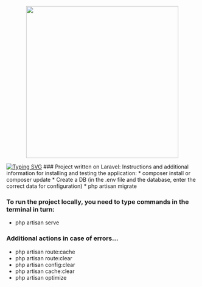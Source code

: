 <p align="center"><a href="https://laravel.com" target="_blank"><img src="https://raw.githubusercontent.com/laravel/art/master/logo-lockup/5%20SVG/2%20CMYK/1%20Full%20Color/laravel-logolockup-cmyk-red.svg" width="400"></a></p>
<p align="center">
</p>
<a href="https://git.io/typing-svg"><img src="https://readme-typing-svg.herokuapp.com?font=Fira+Code&size=30&pause=1000&center=true&vCenter=true&multiline=true&width=1080&height=160&lines=I+welcome+everyone!+My+name+is+Rinat.+;I+am+engaged+in+web+development+of+back-end+applications+and;websites+and+a+little+front-end." alt="Typing SVG" /></a>
### Project written on Laravel: Instructions and additional information for installing and testing the application:
* composer install or composer update
* Create a DB (in the .env file and the database, enter the correct data for configuration)
* php artisan migrate


### To run the project locally, you need to type commands in the terminal in turn:
* php artisan serve

### Additional actions in case of errors...
* php artisan route:cache
* php artisan route:clear
* php artisan config:clear
* php artisan cache:clear
* php artisan optimize
